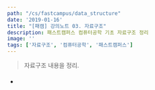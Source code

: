 ```yaml
---
path: "/cs/fastcampus/data_structure"
date: '2019-01-16'
title: "[패캠] 강의노트 03. 자료구조"
description: 패스트캠퍼스 컴퓨터공학 기초 자료구조 정리
image: ''
tags: ['자료구조', '컴퓨터공학', '패스트캠퍼스']
---
```

> 자료구조 내용을 정리.

#### 
- 